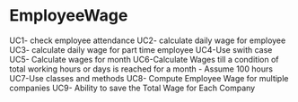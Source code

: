 # EmployeeWage
UC1- check employee attendance
UC2- calculate daily wage for employee
UC3- calculate daily wage for part time employee
UC4-Use swith case
UC5- Calculate wages for month
UC6-Calculate Wages till a condition of total working hours or days is reached for a month - Assume 100 hours
UC7-Use classes and methods
UC8- Compute Employee Wage for multiple companies
UC9- Ability to save the Total Wage for Each Company
